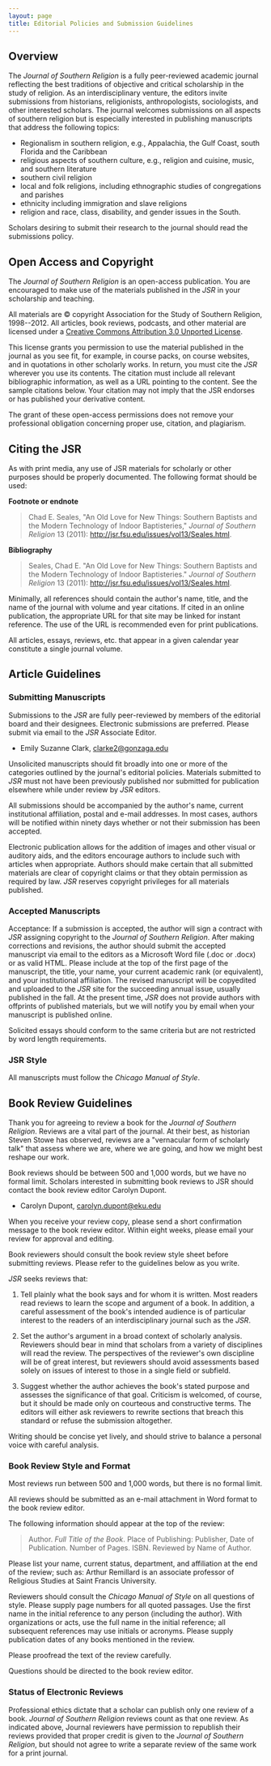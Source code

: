 ```yaml
---
layout: page
title: Editorial Policies and Submission Guidelines
---
```


## Overview

The *Journal of Southern Religion* is a fully peer-reviewed academic
journal reflecting the best traditions of objective and critical
scholarship in the study of religion. As an interdisciplinary venture,
the editors invite submissions from historians, religionists,
anthropologists, sociologists, and other interested scholars. The
journal welcomes submissions on all aspects of southern religion but is
especially interested in publishing manuscripts that address the
following topics:

-   Regionalism in southern religion, e.g., Appalachia, the Gulf Coast,
    south Florida and the Caribbean
-   religious aspects of southern culture, e.g., religion and cuisine,
    music, and southern literature
-   southern civil religion
-   local and folk religions, including ethnographic studies of
    congregations and parishes
-   ethnicity including immigration and slave religions
-   religion and race, class, disability, and gender issues in the
    South.

Scholars desiring to submit their research to the journal should read the
submissions policy.

## Open Access and Copyright

The *Journal of Southern Religion* is an open-access publication. You
are encouraged to make use of the materials published in the *JSR* in your
scholarship and teaching. 

All materials are &copy; copyright Association for the Study of Southern
Religion, 1998--2012. All articles, book reviews, podcasts, and other
material are licensed under a <a rel="license"
href="http://creativecommons.org/licenses/by/3.0/deed.en_US">Creative
Commons Attribution 3.0 Unported License</a>.

This license grants you permission to use the material published in the
journal as you see fit, for example, in course packs, on course
websites, and in quotations in other scholarly works. In return, you
must cite the *JSR* wherever you use its contents. The citation must
include all relevant bibliographic information, as well as a URL
pointing to the content. See the sample citations below. Your citation
may not imply that the JSR endorses or has published your derivative
content. 

The grant of these open-access permissions does not remove your
professional obligation concerning proper use, citation, and plagiarism.

## Citing the JSR

As with print media, any use of JSR materials for scholarly or other
purposes should be properly documented. The following format should be
used:

**Footnote or endnote**

> Chad E. Seales, "An Old Love for New Things: Southern Baptists and the
> Modern Technology of Indoor Baptisteries," *Journal of Southern
> Religion* 13 (2011): http://jsr.fsu.edu/issues/vol13/Seales.html.

**Bibliography**

> Seales, Chad E. "An Old Love for New Things: Southern Baptists and the
> Modern Technology of Indoor Baptisteries." *Journal of Southern
> Religion* 13 (2011): http://jsr.fsu.edu/issues/vol13/Seales.html.

Minimally, all references should contain the author's name, title, and
the name of the journal with volume and year citations. If cited in an
online publication, the appropriate URL for that site may be linked for
instant reference. The use of the URL is recommended even for print
publications.

All articles, essays, reviews, etc. that appear in a given calendar year
constitute a single journal volume.

## Article Guidelines

### Submitting Manuscripts

Submissions to the *JSR* are fully peer-reviewed by members of the
editorial board and their designees. Electronic submissions are
preferred. Please submit via email to the *JSR* Associate Editor.

-	Emily Suzanne Clark, [clarke2@gonzaga.edu](mailto:clarke2@gonzaga.edu)

Unsolicited manuscripts should fit broadly into one or more of the
categories outlined by the journal's editorial policies. Materials
submitted to *JSR* must not have been previously published nor submitted
for publication elsewhere while under review by *JSR* editors. 

All submissions should be accompanied by the author's name, current
institutional affiliation, postal and e-mail addresses. In most cases,
authors will be notified within ninety days whether or not their 
submission has been accepted.

Electronic publication allows for the addition of images and other
visual or auditory aids, and the editors encourage authors to include
such with articles when appropriate. Authors should make certain that
all submitted materials are clear of copyright claims or that they
obtain permission as required by law. *JSR* reserves copyright
privileges for all materials published.

### Accepted Manuscripts

Acceptance: If a submission is accepted, the author will sign a contract
with *JSR* assigning copyright to the *Journal of Southern Religion*.
After making corrections and revisions, the author should submit the
accepted manuscript via email to the editors as a Microsoft Word file
(.doc or .docx) or as valid HTML. Please include at the top of the first
page of the manuscript, the title, your name, your current academic rank
(or equivalent), and your institutional affiliation. The revised
manuscript will be copyedited and uploaded to the *JSR* site for the
succeeding annual issue, usually published in the fall. At the present
time, *JSR* does not provide authors with offprints of published
materials, but we will notify you by email when your manuscript is
published online.

Solicited essays should conform to the same criteria but are not
restricted by word length requirements.


### JSR Style

All manuscripts must follow the *Chicago Manual of Style*.

## Book Review Guidelines

Thank you for agreeing to review a book for the *Journal of Southern
Religion*. Reviews are a vital part of the journal. At their best, as
historian Steven Stowe has observed, reviews are a "vernacular form of
scholarly talk" that assess where we are, where we are going, and how we
might best reshape our work.

Book reviews should be between 500 and 1,000 words, but we have no
formal limit. Scholars interested in submitting book reviews to JSR
should contact the book review editor Carolyn Dupont.

-	Carolyn Dupont, [carolyn.dupont@eku.edu](mailto:carolyn.dupont@eku.edu)

When you receive your review copy, please send a short confirmation
message to the book review editor. Within eight weeks, please email your
review for approval and editing. 

Book reviewers should consult the book review style sheet before
submitting reviews. Please refer to the guidelines below as you write.

*JSR* seeks reviews that:

1.  Tell plainly what the book says and for whom it is written. Most
	readers read reviews to learn the scope and argument of a book. In
	addition, a careful assessment of the book's intended audience is of
	particular interest to the readers of an interdisciplinary journal
	such as the *JSR*.

2.  Set the author's argument in a broad context of scholarly analysis.
	Reviewers should bear in mind that scholars from a variety of
	disciplines will read the review. The perspectives of the reviewer's
	own discipline will be of great interest, but reviewers should avoid
	assessments based solely on issues of interest to those in a single
	field or subfield.

3.  Suggest whether the author achieves the book's stated purpose and
    assesses the significance of that goal. Criticism is welcomed, of
    course, but it should be made only on courteous and constructive
    terms. The editors will either ask reviewers to rewrite sections
    that breach this standard or refuse the submission altogether.

Writing should be concise yet lively, and should strive to balance a
personal voice with careful analysis.

### Book Review Style and Format

Most reviews run between 500 and 1,000 words, but there is no formal
limit.

All reviews should be submitted as an e-mail attachment in Word format
to the book review editor.

The following information should appear at the top of the review:

> Author. *Full Title of the Book*. Place of Publishing: Publisher, Date
> of Publication. Number of Pages. ISBN. Reviewed by Name of Author.

Please list your name, current status, department, and affiliation at the end of the review; such as: Arthur Remillard is an associate professor of Religious Studies at Saint Francis University.

Reviewers should consult the *Chicago Manual of Style* on all questions
of style. Please supply page numbers for all quoted passages. Use the
first name in the initial reference to any person (including the
author). With organizations or acts, use the full name in the initial
reference; all subsequent references may use initials or acronyms.
Please supply publication dates of any books mentioned in the review.

Please proofread the text of the review carefully.

Questions should be directed to the book review editor. 

### Status of Electronic Reviews

Professional ethics dictate that a scholar can publish only one review
of a book. *Journal of Southern Religion* reviews count as that one
review. As indicated above, Journal reviewers have permission to
republish their reviews provided that proper credit is given to the
*Journal of Southern Religion*, but should not agree to write a separate
review of the same work for a print journal.
